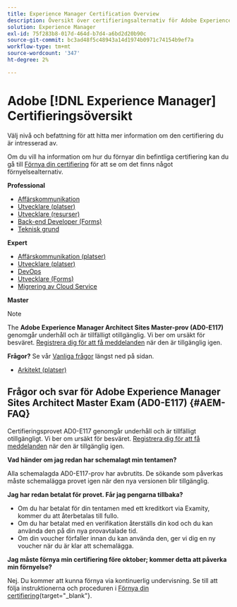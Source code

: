```yaml
---
title: Experience Manager Certification Overview
description: Översikt över certifieringsalternativ för Adobe Experience Manager
solution: Experience Manager
exl-id: 75f283b8-017d-464d-b7d4-a6bd2d20b90c
source-git-commit: bc3ad48f5c48943a14d1974b0971c74154b9ef7a
workflow-type: tm+mt
source-wordcount: '347'
ht-degree: 2%

---
```


# Adobe [!DNL Experience Manager] Certifieringsöversikt

Välj nivå och befattning för att hitta mer information om den certifiering du är intresserad av.

Om du vill ha information om hur du förnyar din befintliga certifiering kan du gå till [Förnya din certifiering](/help/certifications/renew.md) för att se om det finns något förnyelsealternativ.

**Professional**

* [Affärskommunikation](/help/certifications/aem/aem-p-business.md) <!--AD0-E126-->
* [Utvecklare (platser)](/help/certifications/aem/aem-sites-p-developer.md) <!--AD0-E123-->
* [Utvecklare (resurser)](/help/certifications/aem/aem-assets-p-developer.md) <!--AD0-E129-->
* [Back-end Developer (Forms)](/help/certifications/aem/aem-forms-p-bedeveloper.md) <!--AD0-E127-->
* [Teknisk grund](/help/certifications/aem/aem-p-foundations.md) <!--AD0-E132-->

**Expert**

* [Affärskommunikation (platser)](/help/certifications/aem/aem-sites-e-business.md) <!--AD0-E121-->
* [Utvecklare (platser)](/help/certifications/aem/aem-sites-e-developer.md) <!--AD0-E134-->
* [DevOps](/help/certifications/aem/aem-devops-e-engineer.md) <!--AD0-E124-->
* [Utvecklare (Forms)](/help/certifications/aem/aem-forms-e-developer.md) <!--AD0-E125-->
* [Migrering av Cloud Service](/help/certifications/aem/aem-cs-e-migration.md) <!--AD0-E136-->

**Master**

>[!NOTE]
>
>The **Adobe Experience Manager Architect Sites Master-prov (AD0-E117)** genomgår underhåll och är tillfälligt otillgänglig. Vi ber om ursäkt för besväret. [Registrera dig för att få meddelanden](https://forms.office.com/Pages/ResponsePage.aspx?id=Wht7-jR7h0OUrtLBeN7O4R3Iwdbolq9LpEOJ07Ii-i9URDdWMjUzODdITVoxQTNPVTZOSUNKUDhFQS4u) när den är tillgänglig igen.
>
>**Frågor?** Se vår [Vanliga frågor](#AEM-FAQ) längst ned på sidan.

* [Arkitekt (platser)](/help/certifications/aem/aem-sites-m-architect.md) <!--AD0-E117-->



## Frågor och svar för Adobe Experience Manager Sites Architect Master Exam (AD0-E117) {#AEM-FAQ}

Certifieringsprovet AD0-E117 genomgår underhåll och är tillfälligt otillgängligt. Vi ber om ursäkt för besväret. [Registrera dig för att få meddelanden](https://forms.office.com/Pages/ResponsePage.aspx?id=Wht7-jR7h0OUrtLBeN7O4R3Iwdbolq9LpEOJ07Ii-i9URDdWMjUzODdITVoxQTNPVTZOSUNKUDhFQS4u) när den är tillgänglig igen.

**Vad händer om jag redan har schemalagt min tentamen?**

Alla schemalagda AD0-E117-prov har avbrutits. De sökande som påverkas måste schemalägga provet igen när den nya versionen blir tillgänglig.

**Jag har redan betalat för provet. Får jag pengarna tillbaka?**

* Om du har betalat för din tentamen med ett kreditkort via Examity, kommer du att återbetalas till fullo.  
* Om du har betalat med en verifikation återställs din kod och du kan använda den på din nya provavtalade tid.  
* Om din voucher förfaller innan du kan använda den, ger vi dig en ny voucher när du är klar att schemalägga.

**Jag måste förnya min certifiering före oktober; kommer detta att påverka min förnyelse?**

Nej. Du kommer att kunna förnya via kontinuerlig undervisning. Se till att följa instruktionerna och proceduren i [Förnya din certifiering](https://experienceleague.adobe.com/docs/certification/program/renew.html){target="_blank"}.

